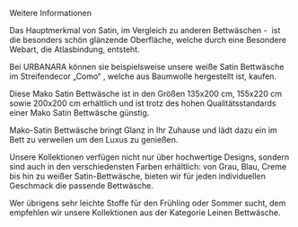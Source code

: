Weitere Informationen

Das Hauptmerkmal von Satin, im Vergleich zu anderen Bettwäschen -  ist die besonders schön glänzende Oberfläche, welche durch eine Besondere Webart, die Atlasbindung, entsteht.

Bei URBANARA können sie beispielsweise unsere weiße Satin Bettwäsche im Streifendecor „Como“ , welche aus Baumwolle hergestellt ist, kaufen.

Diese Mako Satin Bettwäsche ist in den Größen 135x200 cm, 155x220 cm sowie 200x200 cm erhältlich und ist trotz des hohen Qualitätsstandards einer Mako Satin Bettwäsche günstig.

Mako-Satin Bettwäsche bringt Glanz in Ihr Zuhause und lädt dazu ein im Bett zu verweilen um den Luxus zu genießen.

Unsere Kollektionen verfügen nicht nur über hochwertige Designs, sondern sind auch in den verschiedensten Farben erhältlich: von Grau, Blau, Creme bis hin zu weißer Satin-Bettwäsche, bieten wir für jeden individuellen Geschmack die passende Bettwäsche.

Wer übrigens sehr leichte Stoffe für den Frühling oder Sommer sucht, dem empfehlen wir unsere Kollektionen aus der Kategorie Leinen Bettwäsche.
